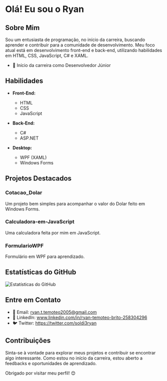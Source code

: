 # Olá! Eu sou o Ryan

## Sobre Mim

Sou um entusiasta de programação, no início da carreira, buscando aprender e contribuir para a comunidade de desenvolvimento. Meu foco atual está em desenvolvimento front-end e back-end, utilizando habilidades em HTML, CSS, JavaScript, C# e XAML.

- 💼 Início da carreira como Desenvolvedor Júnior

## Habilidades

- **Front-End:**
  - HTML
  - CSS
  - JavaScript

- **Back-End:**
  - C#
  - ASP.NET

- **Desktop:**
  - WPF (XAML)
  - Windows Forms

## Projetos Destacados

### Cotacao_Dolar
Um projeto bem simples para acompanhar o valor do Dolar feito em Windows Forms.

### Calculadora-em-JavaScript
Uma calculadora feita por mim em JavaScript.

### FormularioWPF
Formulário em WPF para aprendizado.

## Estatísticas do GitHub

![Estatísticas do GitHub](https://github-readme-stats.vercel.app/api?username=Ryan-Temoteo&show_icons=true&count_private=true&hide=contribs,prs)

## Entre em Contato

- 📧 Email: ryan.t.temoteo2005@gmail.com
- 💼 LinkedIn: www.linkedin.com/in/ryan-temoteo-brito-258304296
- 🐦 Twitter: https://twitter.com/soldi3ryan

## Contribuições

Sinta-se à vontade para explorar meus projetos e contribuir se encontrar algo interessante. Como estou no início da carreira, estou aberto a feedbacks e oportunidades de aprendizado.

Obrigado por visitar meu perfil! 😊
